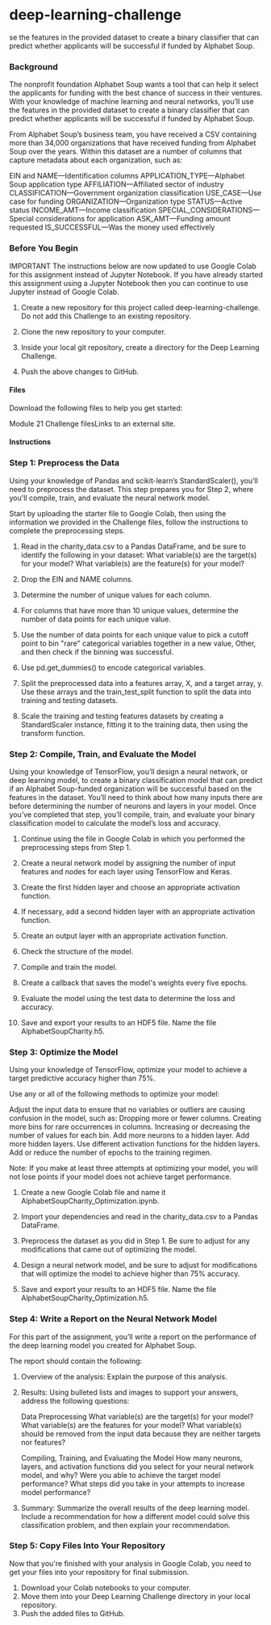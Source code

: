 # deep-learning-challenge
se the features in the provided dataset to create a binary classifier that can predict whether applicants will be successful if funded by Alphabet Soup.

### Background
The nonprofit foundation Alphabet Soup wants a tool that can help it select the applicants for funding with the best chance of success in their ventures. With your knowledge of machine learning and neural networks, you’ll use the features in the provided dataset to create a binary classifier that can predict whether applicants will be successful if funded by Alphabet Soup.

From Alphabet Soup’s business team, you have received a CSV containing more than 34,000 organizations that have received funding from Alphabet Soup over the years. Within this dataset are a number of columns that capture metadata about each organization, such as:

EIN and NAME—Identification columns
APPLICATION_TYPE—Alphabet Soup application type
AFFILIATION—Affiliated sector of industry
CLASSIFICATION—Government organization classification
USE_CASE—Use case for funding
ORGANIZATION—Organization type
STATUS—Active status
INCOME_AMT—Income classification
SPECIAL_CONSIDERATIONS—Special considerations for application
ASK_AMT—Funding amount requested
IS_SUCCESSFUL—Was the money used effectively

### Before You Begin
IMPORTANT
The instructions below are now updated to use Google Colab for this assignment instead of Jupyter Notebook. If you have already started this assignment using a Jupyter Notebook then you can continue to use Jupyter instead of Google Colab.

1. Create a new repository for this project called deep-learning-challenge. Do not add this Challenge to an existing repository.

2. Clone the new repository to your computer.

3. Inside your local git repository, create a directory for the Deep Learning Challenge.

4. Push the above changes to GitHub.

#### Files
Download the following files to help you get started:

Module 21 Challenge filesLinks to an external site.

#### Instructions

### Step 1: Preprocess the Data
Using your knowledge of Pandas and scikit-learn’s StandardScaler(), you’ll need to preprocess the dataset. This step prepares you for Step 2, where you'll compile, train, and evaluate the neural network model.

Start by uploading the starter file to Google Colab, then using the information we provided in the Challenge files, follow the instructions to complete the preprocessing steps.

  1. Read in the charity_data.csv to a Pandas DataFrame, and be sure to identify the following in your dataset:
      What variable(s) are the target(s) for your model?
      What variable(s) are the feature(s) for your model?
  2.  Drop the EIN and NAME columns.

  3.  Determine the number of unique values for each column.

  4.  For columns that have more than 10 unique values, determine the number of data points for each unique value.

  5.  Use the number of data points for each unique value to pick a cutoff point to bin "rare" categorical variables together in a new value, Other, and then check if the binning was successful.

  6.  Use pd.get_dummies() to encode categorical variables.

  7.  Split the preprocessed data into a features array, X, and a target array, y. Use these arrays and the train_test_split function to split the data into training and testing datasets.

  8.  Scale the training and testing features datasets by creating a StandardScaler instance, fitting it to the training data, then using the transform function.


### Step 2: Compile, Train, and Evaluate the Model
Using your knowledge of TensorFlow, you’ll design a neural network, or deep learning model, to create a binary classification model that can predict if an Alphabet Soup-funded organization will be successful based on the features in the dataset. You’ll need to think about how many inputs there are before determining the number of neurons and layers in your model. Once you’ve completed that step, you’ll compile, train, and evaluate your binary classification model to calculate the model’s loss and accuracy.

  1.  Continue using the file in Google Colab in which you performed the preprocessing steps from Step 1.

  2.  Create a neural network model by assigning the number of input features and nodes for each layer using TensorFlow and Keras.

  3.  Create the first hidden layer and choose an appropriate activation function.

  4.  If necessary, add a second hidden layer with an appropriate activation function.

  5.  Create an output layer with an appropriate activation function.

  6.  Check the structure of the model.

  7.  Compile and train the model.

  8.  Create a callback that saves the model's weights every five epochs.

  9.  Evaluate the model using the test data to determine the loss and accuracy.

  10. Save and export your results to an HDF5 file. Name the file AlphabetSoupCharity.h5.

### Step 3: Optimize the Model
Using your knowledge of TensorFlow, optimize your model to achieve a target predictive accuracy higher than 75%.

Use any or all of the following methods to optimize your model:

  Adjust the input data to ensure that no variables or outliers are causing confusion in the model, such as:
      Dropping more or fewer columns.
      Creating more bins for rare occurrences in columns.
      Increasing or decreasing the number of values for each bin.
      Add more neurons to a hidden layer.
      Add more hidden layers.
      Use different activation functions for the hidden layers.
      Add or reduce the number of epochs to the training regimen.

Note: If you make at least three attempts at optimizing your model, you will not lose points if your model does not achieve target performance.

  1.  Create a new Google Colab file and name it AlphabetSoupCharity_Optimization.ipynb.

  2.  Import your dependencies and read in the charity_data.csv to a Pandas DataFrame.

  3.  Preprocess the dataset as you did in Step 1. Be sure to adjust for any modifications that came out of optimizing the model.

  4.  Design a neural network model, and be sure to adjust for modifications that will optimize the model to achieve higher than 75% accuracy.

  5.  Save and export your results to an HDF5 file. Name the file AlphabetSoupCharity_Optimization.h5.

### Step 4: Write a Report on the Neural Network Model
For this part of the assignment, you’ll write a report on the performance of the deep learning model you created for Alphabet Soup.

The report should contain the following:

  1.  Overview of the analysis: Explain the purpose of this analysis.

  2.  Results: Using bulleted lists and images to support your answers, address the following questions:

      Data Preprocessing
        What variable(s) are the target(s) for your model?
        What variable(s) are the features for your model?
        What variable(s) should be removed from the input data because they are neither targets nor features?

      Compiling, Training, and Evaluating the Model
        How many neurons, layers, and activation functions did you select for your neural network model, and why?
        Were you able to achieve the target model performance?
        What steps did you take in your attempts to increase model performance?

  3.  Summary: Summarize the overall results of the deep learning model. Include a recommendation for how a different model could solve this classification problem, and then explain your recommendation.


### Step 5: Copy Files Into Your Repository
Now that you're finished with your analysis in Google Colab, you need to get your files into your repository for final submission.
  1.  Download your Colab notebooks to your computer.
  2.  Move them into your Deep Learning Challenge directory in your local repository.
  3.  Push the added files to GitHub.
